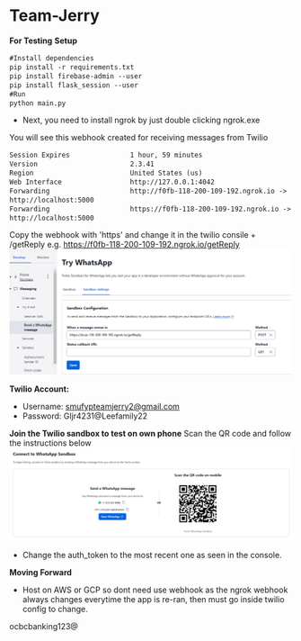 # Team-Jerry
**For Testing**
**Setup**
```
#Install dependencies
pip install -r requirements.txt
pip install firebase-admin --user
pip install flask_session --user
#Run
python main.py

```
- Next, you need to install ngrok by just double clicking ngrok.exe

You will see this webhook created for receiving messages from Twilio
```
Session Expires               1 hour, 59 minutes
Version                       2.3.41
Region                        United States (us)
Web Interface                 http://127.0.0.1:4042
Forwarding                    http://f0fb-118-200-109-192.ngrok.io -> http://localhost:5000
Forwarding                    https://f0fb-118-200-109-192.ngrok.io -> http://localhost:5000

```
Copy the webhook with 'https' and change it in the twilio consile + /getReply
e.g. https://f0fb-118-200-109-192.ngrok.io/getReply
![Alt text](images/TwilioConsole-1.png)

**Twilio Account:**
- Username: smufypteamjerry2@gmail.com
- Password: Gljr4231@Leefamily22

**Join the Twilio sandbox to test on own phone**
Scan the QR code and follow the instructions below
![Alt text](images/TwilioConsole-2.png)

- Change the auth_token to the most recent one as seen in the console.

**Moving Forward**
- Host on AWS or GCP so dont need use webhook as the ngrok webhook always changes everytime the app is re-ran, then must go inside twilio config to change.

ocbcbanking123@